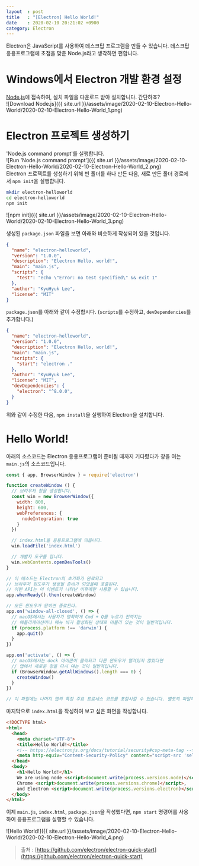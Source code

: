 ```yaml
---
layout  : post
title   : "[Electron] Hello World!"
date    : 2020-02-10 20:21:02 +0900
category: Electron
---
```


Electron은 JavaScript를 사용하여 데스크탑 프로그램을 만들 수 있습니다. 데스크탑 응용프로그램에 초점을 맞춘 Node.js라고 생각하면 편합니다.

# Windows에서 Electron 개발 환경 설정

[Node.js](https://nodejs.org/)에 접속하여, 설치 파일을 다운로드 받아 설치합니다. 간단하죠?  
![Download Node.js]({{ site.url }}/assets/image/2020-02-10-Electron-Hello-World/2020-02-10-Electron-Hello-World_1.png)


# Electron 프로젝트 생성하기

'Node.js command prompt'를 실행합니다.  
![Run 'Node.js command prompt']({{ site.url }}/assets/image/2020-02-10-Electron-Hello-World/2020-02-10-Electron-Hello-World_2.png)  
Electron 프로젝트를 생성하기 위해 빈 폴더를 하나 만든 다음, 새로 만든 폴더 경로에서 `npm init`을 실행합니다.

```bash
mkdir electron-helloworld
cd electron-helloworld
npm init
```

![npm init]({{ site.url }}/assets/image/2020-02-10-Electron-Hello-World/2020-02-10-Electron-Hello-World_3.png)

생성된 `package.json` 파일을 보면 아래와 비슷하게 작성되어 있을 것입니다.

```json
{
  "name": "electron-helloworld",
  "version": "1.0.0",
  "description": "Electron Hello, world!",
  "main": "main.js",
  "scripts": {
    "test": "echo \"Error: no test specified\" && exit 1"
  },
  "author": "KyuHyuk Lee",
  "license": "MIT"
}
```

`package.json`를 아래와 같이 수정합시다. (`scripts`를 수정하고, `devDependencies`를 추가합니다.)

```json
{
  "name": "electron-helloworld",
  "version": "1.0.0",
  "description": "Electron Hello, world!",
  "main": "main.js",
  "scripts": {
    "start": "electron ."
  },
  "author": "KyuHyuk Lee",
  "license": "MIT",
  "devDependencies": {
    "electron": "^8.0.0",
  }
}
```

위와 같이 수정한 다음, `npm install`을 실행하여 Electron을 설치합니다.

# Hello World!

아래의 소스코드는 Electron 응용프로그램이 준비될 때까지 기다렸다가 창을 여는 `main.js`의 소스코드입니다.

```javascript
const { app, BrowserWindow } = require('electron')

function createWindow () {
  // 브라우저 창을 생성합니다.
  const win = new BrowserWindow({
    width: 800,
    height: 600,
    webPreferences: {
      nodeIntegration: true
    }
  })

  // index.html을 응용프로그램에 띄웁니다.
  win.loadFile('index.html')

  // 개발자 도구를 엽니다.
  win.webContents.openDevTools()
}

// 이 메소드는 Electron의 초기화가 완료되고
// 브라우저 윈도우가 생성될 준비가 되었을때 호출된다.
// 어떤 API는 이 이벤트가 나타난 이후에만 사용할 수 있습니다.
app.whenReady().then(createWindow)

// 모든 윈도우가 닫히면 종료된다.
app.on('window-all-closed', () => {
  // macOS에서는 사용자가 명확하게 Cmd + Q를 누르기 전까지는
  // 애플리케이션이나 메뉴 바가 활성화된 상태로 머물러 있는 것이 일반적입니다.
  if (process.platform !== 'darwin') {
    app.quit()
  }
})

app.on('activate', () => {
  // macOS에서는 dock 아이콘이 클릭되고 다른 윈도우가 열려있지 않았다면
  // 앱에서 새로운 창을 다시 여는 것이 일반적입니다.
  if (BrowserWindow.getAllWindows().length === 0) {
    createWindow()
  }
})

// 이 파일에는 나머지 앱의 특정 주요 프로세스 코드를 포함시킬 수 있습니다. 별도의 파일에 추가할 수도 있으며 이 경우 require 구문이 필요합니다.
```

마지막으로 `index.html`을 작성하여 보고 싶은 화면을 작성합니다.
```html
<!DOCTYPE html>
<html>
  <head>
    <meta charset="UTF-8">
    <title>Hello World!</title>
    <!-- https://electronjs.org/docs/tutorial/security#csp-meta-tag -->
    <meta http-equiv="Content-Security-Policy" content="script-src 'self' 'unsafe-inline';" />
  </head>
  <body>
    <h1>Hello World!</h1>
    We are using node <script>document.write(process.versions.node)</script>,
    Chrome <script>document.write(process.versions.chrome)</script>,
    and Electron <script>document.write(process.versions.electron)</script>.
  </body>
</html>
```

이제 `main.js`, `index.html`, `package.json`을 작성했다면, `npm start` 명령어를 사용하여 응용프로그램을 실행할 수 있습니다.

![Hello World!]({{ site.url }}/assets/image/2020-02-10-Electron-Hello-World/2020-02-10-Electron-Hello-World_4.png)

> 출처 : [https://github.com/electron/electron-quick-start](https://github.com/electron/electron-quick-start)
